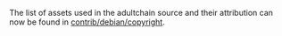 The list of assets used in the adultchain source and their attribution can now be found in [contrib/debian/copyright](../contrib/debian/copyright).

